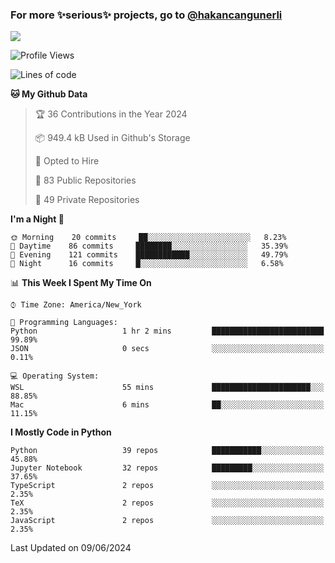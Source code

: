 ### For more ✨serious✨ projects, go to [@hakancangunerli](https://github.com/hakancangunerli)

![](https://github-readme-stats.vercel.app/api/top-langs/?username=johngunerli&layout=compact&hide=jupyter%20notebook,tex,html,shell,CSS,Ruby,Makefile,EmberScript,MATLAB,C&langs_count=6&exclude_repo=2015-csharp,gt_code,gsu_code,uga_code,uga_robotics)

<!--START_SECTION:waka-->
![Profile Views](http://img.shields.io/badge/Profile%20Views-0-blue)

![Lines of code](https://img.shields.io/badge/From%20Hello%20World%20I%27ve%20Written-480848%20lines%20of%20code-blue)

**🐱 My Github Data** 

> 🏆 36 Contributions in the Year 2024
 > 
> 📦 949.4 kB Used in Github's Storage 
 > 
> 💼 Opted to Hire
 > 
> 📜 83 Public Repositories 
 > 
> 🔑 49 Private Repositories  
 > 
**I'm a Night 🦉** 

```text
🌞 Morning    20 commits     ██░░░░░░░░░░░░░░░░░░░░░░░   8.23% 
🌆 Daytime    86 commits     ████████░░░░░░░░░░░░░░░░░   35.39% 
🌃 Evening    121 commits    ████████████░░░░░░░░░░░░░   49.79% 
🌙 Night      16 commits     █░░░░░░░░░░░░░░░░░░░░░░░░   6.58%

```


📊 **This Week I Spent My Time On** 

```text
⌚︎ Time Zone: America/New_York

💬 Programming Languages: 
Python                   1 hr 2 mins         █████████████████████████   99.89% 
JSON                     0 secs              ░░░░░░░░░░░░░░░░░░░░░░░░░   0.11%

💻 Operating System: 
WSL                      55 mins             ██████████████████████░░░   88.85% 
Mac                      6 mins              ██░░░░░░░░░░░░░░░░░░░░░░░   11.15%

```

**I Mostly Code in Python** 

```text
Python                   39 repos            ███████████░░░░░░░░░░░░░░   45.88% 
Jupyter Notebook         32 repos            █████████░░░░░░░░░░░░░░░░   37.65% 
TypeScript               2 repos             ░░░░░░░░░░░░░░░░░░░░░░░░░   2.35% 
TeX                      2 repos             ░░░░░░░░░░░░░░░░░░░░░░░░░   2.35% 
JavaScript               2 repos             ░░░░░░░░░░░░░░░░░░░░░░░░░   2.35%

```



 Last Updated on 09/06/2024
<!--END_SECTION:waka-->


